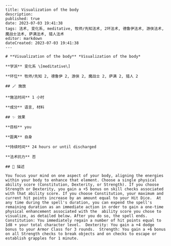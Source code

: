 
    ---
    title: Visualization of the body
    description: 
    published: true
    date: 2023-07-03 19:41:38
    tags: 法术, 变化系, meditative, 牧师/先知法术, 2环法术, 德鲁伊法术, 游侠法术, 魔战士法术, 萨满法术, 猎人法术
    editor: markdown
    dateCreated: 2023-07-03 19:41:38
    ---

    # **Visualization of the body** *Visualization of the body*

    **学派** 变化系 \[meditative\] 

    **环位** 牧师/先知 2, 德鲁伊 2, 游侠 2, 魔战士 2, 萨满 2, 猎人 2

    ## 🪄 施放

    **施法时间** 1 小时

    **成分** 语言, 材料

    ## ✨ 效果 

    **目标** you 

    **距离** 自身  

    **持续时间** 24 hours or until discharged 

    **法术抗力** 否

    ## 📖 描述

    You focus your mind on one aspect of your body, aligning the energies within your body to enhance that element. Choose a single physical ability score (Constitution, Dexterity, or Strength). If you choose Strength or Dexterity, you gain a +5 bonus on skill checks associated with that ability score. If you choose Constitution, your maximum and current hit points increase by an amount equal to your Hit Dice.  At any time during the spell's duration, you can expend the spell's remaining duration as an immediate action in order to gain a one-time physical enhancement associated with the  ability score you chose to visualize, as detailed below. After you do so, the spell ends.  Constitution: You immediately regain a number of hit points equal to 1d8 + your total character level.  Dexterity: You gain a +4 dodge bonus to your Armor Class for 3 rounds.  Strength: You gain a +6 bonus on all Strength checks to break objects and on checks to escape or establish grapples for 1 minute.
    